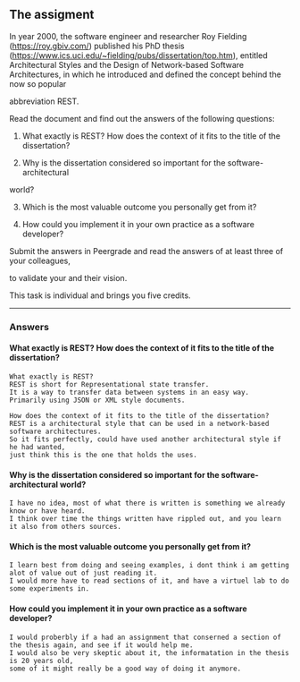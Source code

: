 ## The assigment

In year 2000, the software engineer and researcher Roy Fielding (https://roy.gbiv.com/) published his PhD thesis (https://www.ics.uci.edu/~fielding/pubs/dissertation/top.htm), entitled Architectural Styles and the Design of Network-based Software Architectures, in which he introduced and defined the concept behind the now so popular

abbreviation REST.



Read the document and find out the answers of the following questions:

1. What exactly is REST? How does the context of it fits to the title of the dissertation?

2. Why is the dissertation considered so important for the software-architectural

world?

3. Which is the most valuable outcome you personally get from it?

4. How could you implement it in your own practice as a software developer?



Submit the answers in Peergrade and read the answers of at least three of your colleagues,

to validate your and their vision.



This task is individual and brings you five credits.

---
### Answers
#### What exactly is REST? How does the context of it fits to the title of the dissertation?
```
What exactly is REST?
REST is short for Representational state transfer.
It is a way to transfer data between systems in an easy way.
Primarily using JSON or XML style documents.

How does the context of it fits to the title of the dissertation?
REST is a architectural style that can be used in a network-based software architectures.
So it fits perfectly, could have used another architectural style if he had wanted,
just think this is the one that holds the uses.
```

#### Why is the dissertation considered so important for the software-architectural world?
```
I have no idea, most of what there is written is something we already know or have heard.
I think over time the things written have rippled out, and you learn it also from others sources.
```



#### Which is the most valuable outcome you personally get from it?
```
I learn best from doing and seeing examples, i dont think i am getting alot of value out of just reading it.
I would more have to read sections of it, and have a virtuel lab to do some experiments in.
```




#### How could you implement it in your own practice as a software developer?
```
I would proberbly if a had an assignment that conserned a section of the thesis again, and see if it would help me.
I would also be very skeptic about it, the informatation in the thesis is 20 years old,
some of it might really be a good way of doing it anymore.
```



